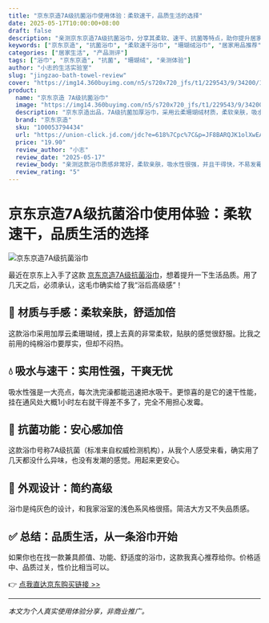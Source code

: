 ```yaml
---
title: "京东京造7A级抗菌浴巾使用体验：柔软速干，品质生活的选择"
date: 2025-05-17T10:00:00+08:00
draft: false
description: "亲测京东京造7A级抗菌浴巾，分享其柔软、速干、抗菌等特点，助你提升居家生活品质。"
keywords: ["京东京造", "抗菌浴巾", "柔软速干浴巾", "珊瑚绒浴巾", "居家用品推荐", "浴巾测评"]
categories: ["居家生活", "产品测评"]
tags: ["浴巾", "京东京造", "抗菌", "珊瑚绒", "亲测体验"]
author: "小志的生活实验室"
slug: "jingzao-bath-towel-review"
cover: "https://img14.360buyimg.com/n5/s720x720_jfs/t1/229543/9/34200/128234/67c11243F220c1065/3110f4917ba2882a.png"
product:
  name: "京东京造 7A级抗菌浴巾"
  image: "https://img14.360buyimg.com/n5/s720x720_jfs/t1/229543/9/34200/128234/67c11243F220c1065/3110f4917ba2882a.png"
  description: "京东京造出品，7A级抗菌加厚浴巾，采用云柔珊瑚绒材质，柔软亲肤，吸水速干，家用旅行皆宜。"
  brand: "京东京造"
  sku: "100053794434"
  url: "https://union-click.jd.com/jdc?e=618%7Cpc%7C&p=JF8BARQJK1olXwEAXV9cDE8UBF8IGloUWQQEXFtYCk4nRzBQRQQlBENHFRxWFlVPRjtUBABAQlRcCEBdCUoWB20OE14QXwMdDRsBVXsJcWxSTAJOXWUcBAYqThVXGQZSEzt1UQoyVW5eCUkQBWcJGV4VbTYCU24LZksWAm4JE1wSXAUyVW5dDk4RBmgKHl0VXwEFZFldAXtMVgEPE1MQWlICA15fW0IUM184GGsSXQ8WUiwcWl8RcV84G2sWbTYAVV9ZAXsn3eK4fytqCXkCHCAKDChQVBReXYWY7Rd-I1dZDE8GMzVbYV5UAANmASoCQwxhZxBhYFhhJlUFCDBfAU9wWDZqWBlALgZgEAcOVSAnBl8KHl0SWzY"
  price: "19.90"
  review_author: "小志"
  review_date: "2025-05-17"
  review_body: "亲测这款浴巾质感非常好，柔软亲肤，吸水性很强，并且干得快，不易发霉，性价比极高。"
  review_rating: "5"
---
```


# 京东京造7A级抗菌浴巾使用体验：柔软速干，品质生活的选择

![京东京造7A级抗菌浴巾](https://img14.360buyimg.com/n5/s720x720_jfs/t1/229543/9/34200/128234/67c11243F220c1065/3110f4917ba2882a.png)

最近在京东上入手了这款 [京东京造7A级抗菌浴巾](https://union-click.jd.com/jdc?e=618%7Cpc%7C&p=JF8BARQJK1olXwEAXV9cDE8UBF8IGloUWQQEXFtYCk4nRzBQRQQlBENHFRxWFlVPRjtUBABAQlRcCEBdCUoWB20OE14QXwMdDRsBVXsJcWxSTAJOXWUcBAYqThVXGQZSEzt1UQoyVW5eCUkQBWcJGV4VbTYCU24LZksWAm4JE1wSXAUyVW5dDk4RBmgKHl0VXwEFZFldAXtMVgEPE1MQWlICA15fW0IUM184GGsSXQ8WUiwcWl8RcV84G2sWbTYAVV9ZAXsn3eK4fytqCXkCHCAKDChQVBReXYWY7Rd-I1dZDE8GMzVbYV5UAANmASoCQwxhZxBhYFhhJlUFCDBfAU9wWDZqWBlALgZgEAcOVSAnBl8KHl0SWzY)，想着提升一下生活品质。用了几天之后，必须承认，这毛巾确实给了我“浴后高级感”！

## 🛁 材质与手感：柔软亲肤，舒适加倍

这款浴巾采用加厚云柔珊瑚绒，摸上去真的非常柔软，贴肤的感觉很舒服。比我之前用的纯棉浴巾要厚实，但却不闷热。

## 💧 吸水与速干：实用性强，干爽无忧

吸水性强是一大亮点，每次洗完澡都能迅速把水吸干。更惊喜的是它的速干性能，挂在通风处大概1小时左右就干得差不多了，完全不用担心发霉。

## 🦠 抗菌功能：安心感加倍

这款浴巾号称7A级抗菌（标准来自权威检测机构），从我个人感受来看，确实用了几天都没什么异味，也没有发潮的感觉。用起来更安心。

## 🎨 外观设计：简约高级

浴巾是纯灰色的设计，和我家浴室的浅色系风格很搭。简洁大方又不失品质感。

## ✅ 总结：品质生活，从一条浴巾开始

如果你也在找一款兼具颜值、功能、舒适度的浴巾，这款我真心推荐给你。价格适中、品质过关，性价比相当可以。

👉 [点我直达京东购买链接 >>](https://union-click.jd.com/jdc?e=618%7Cpc%7C&p=JF8BARQJK1olXwEAXV9cDE8UBF8IGloUWQQEXFtYCk4nRzBQRQQlBENHFRxWFlVPRjtUBABAQlRcCEBdCUoWB20OE14QXwMdDRsBVXsJcWxSTAJOXWUcBAYqThVXGQZSEzt1UQoyVW5eCUkQBWcJGV4VbTYCU24LZksWAm4JE1wSXAUyVW5dDk4RBmgKHl0VXwEFZFldAXtMVgEPE1MQWlICA15fW0IUM184GGsSXQ8WUiwcWl8RcV84G2sWbTYAVV9ZAXsn3eK4fytqCXkCHCAKDChQVBReXYWY7Rd-I1dZDE8GMzVbYV5UAANmASoCQwxhZxBhYFhhJlUFCDBfAU9wWDZqWBlALgZgEAcOVSAnBl8KHl0SWzY)

---

*本文为个人真实使用体验分享，非商业推广。*
